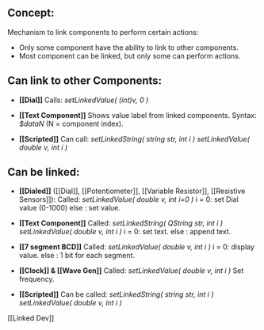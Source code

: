 ## Concept:
Mechanism to link components to perform certain actions:
- Only some component have the ability to link to other components.
- Most component can be linked, but only some can perform actions.

## Can link to other Components:
- **[[Dial]]**
    Calls: 
    *setLinkedValue( (int)v, 0 )*

- **[[Text Component]]**
    Shows value label from linked components.
    Syntax: *$dataN*   (N = component index).

- **[[Scripted]]**
    Can call:
    *setLinkedString( string str, int i )*
    *setLinkedValue( double v, int i )*

## Can be linked:
- **[[Dialed]]** ([[Dial]], [[Potentiometer]], [[Variable Resistor]], [[Resistive Sensors]]):
    Called:
    *setLinkedValue( double v, int i=0 )*
    i = 0: set Dial value (0-1000)
    else : set value.

- **[[Text Component]]**
    Called:
    *setLinkedString( QString str, int i )*
    *setLinkedValue( double v, int i )*
    i = 0: set text.
    else : append text.

- **[[7 segment BCD]]**
    Called:
    *setLinkedValue( double v, int i )*
    i = 0: display value.
    else : 1 bit for each segment.

- **[[Clock]] & [[Wave Gen]]**
    Called:
    *setLinkedValue( double v, int i )*
    Set frequency.

- **[[Scripted]]**
    Can be called:
    *setLinkedString( string str, int i )*
    *setLinkedValue( double v, int i )*

[[Linked Dev]]